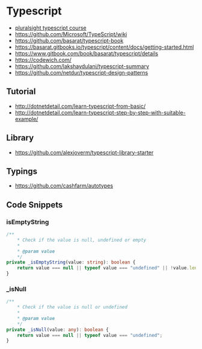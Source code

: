 # Typescript

- [pluralsight typescript course](https://app.pluralsight.com/player?course=typescript&author=dan-wahlin&name=typescript-m1&clip=4&mode=live)
- https://github.com/Microsoft/TypeScript/wiki
- https://github.com/basarat/typescript-book
- https://basarat.gitbooks.io/typescript/content/docs/getting-started.html
- https://www.gitbook.com/book/basarat/typescript/details
- https://codewich.com/
- https://github.com/lakshaydulani/typescript-summary
- https://github.com/netdur/typescript-design-patterns

## Tutorial

- http://dotnetdetail.com/learn-typescript-from-basic/
- http://dotnetdetail.com/learn-typescript-step-by-step-with-suitable-example/

## Library

- https://github.com/alexjoverm/typescript-library-starter

## Typings

- https://github.com/cashfarm/autotypes

## Code Snippets

### isEmptyString

```ts
/**
    * Check if the value is null, undefined or empty
    *
    * @param value
    */
private _isEmptyString(value: string): boolean {
    return value === null || typeof value === "undefined" || !value.length;
}

```

### _isNull

```ts
/**
    * Check if the value is null or undefined
    *
    * @param value
    */
private _isNull(value: any): boolean {
    return value === null || typeof value === "undefined";
}
```


